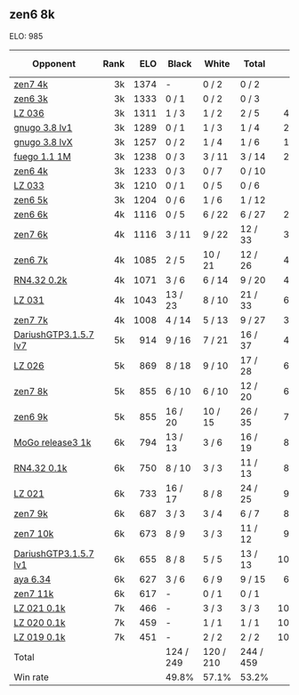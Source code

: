 ## zen6 8k ##

ELO: 985

Opponent | Rank | ELO | Black | White | Total | Win rate
---------|-----:|----:|-------|-------|-------|-------:
[zen7 4k](zen7%204k.md) | 3k | 1374 | - | 0 / 2 | 0 / 2 | 0.0%
[zen6 3k](zen6%203k.md) | 3k | 1333 | 0 / 1 | 0 / 2 | 0 / 3 | 0.0%
[LZ 036](LZ%20036.md) | 3k | 1311 | 1 / 3 | 1 / 2 | 2 / 5 | 40.0%
[gnugo 3.8 lv1](gnugo%203.8%20lv1.md) | 3k | 1289 | 0 / 1 | 1 / 3 | 1 / 4 | 25.0%
[gnugo 3.8 lvX](gnugo%203.8%20lvX.md) | 3k | 1257 | 0 / 2 | 1 / 4 | 1 / 6 | 16.7%
[fuego 1.1 1M](fuego%201.1%201M.md) | 3k | 1238 | 0 / 3 | 3 / 11 | 3 / 14 | 21.4%
[zen6 4k](zen6%204k.md) | 3k | 1233 | 0 / 3 | 0 / 7 | 0 / 10 | 0.0%
[LZ 033](LZ%20033.md) | 3k | 1210 | 0 / 1 | 0 / 5 | 0 / 6 | 0.0%
[zen6 5k](zen6%205k.md) | 3k | 1204 | 0 / 6 | 1 / 6 | 1 / 12 | 8.3%
[zen6 6k](zen6%206k.md) | 4k | 1116 | 0 / 5 | 6 / 22 | 6 / 27 | 22.2%
[zen7 6k](zen7%206k.md) | 4k | 1116 | 3 / 11 | 9 / 22 | 12 / 33 | 36.4%
[zen6 7k](zen6%207k.md) | 4k | 1085 | 2 / 5 | 10 / 21 | 12 / 26 | 46.2%
[RN4.32 0.2k](RN4.32%200.2k.md) | 4k | 1071 | 3 / 6 | 6 / 14 | 9 / 20 | 45.0%
[LZ 031](LZ%20031.md) | 4k | 1043 | 13 / 23 | 8 / 10 | 21 / 33 | 63.6%
[zen7 7k](zen7%207k.md) | 4k | 1008 | 4 / 14 | 5 / 13 | 9 / 27 | 33.3%
[DariushGTP3.1.5.7 lv7](DariushGTP3.1.5.7%20lv7.md) | 5k | 914 | 9 / 16 | 7 / 21 | 16 / 37 | 43.2%
[LZ 026](LZ%20026.md) | 5k | 869 | 8 / 18 | 9 / 10 | 17 / 28 | 60.7%
[zen7 8k](zen7%208k.md) | 5k | 855 | 6 / 10 | 6 / 10 | 12 / 20 | 60.0%
[zen6 9k](zen6%209k.md) | 5k | 855 | 16 / 20 | 10 / 15 | 26 / 35 | 74.3%
[MoGo release3 1k](MoGo%20release3%201k.md) | 6k | 794 | 13 / 13 | 3 / 6 | 16 / 19 | 84.2%
[RN4.32 0.1k](RN4.32%200.1k.md) | 6k | 750 | 8 / 10 | 3 / 3 | 11 / 13 | 84.6%
[LZ 021](LZ%20021.md) | 6k | 733 | 16 / 17 | 8 / 8 | 24 / 25 | 96.0%
[zen7 9k](zen7%209k.md) | 6k | 687 | 3 / 3 | 3 / 4 | 6 / 7 | 85.7%
[zen7 10k](zen7%2010k.md) | 6k | 673 | 8 / 9 | 3 / 3 | 11 / 12 | 91.7%
[DariushGTP3.1.5.7 lv1](DariushGTP3.1.5.7%20lv1.md) | 6k | 655 | 8 / 8 | 5 / 5 | 13 / 13 | 100.0%
[aya 6.34](aya%206.34.md) | 6k | 627 | 3 / 6 | 6 / 9 | 9 / 15 | 60.0%
[zen7 11k](zen7%2011k.md) | 6k | 617 | - | 0 / 1 | 0 / 1 | 0.0%
[LZ 021 0.1k](LZ%20021%200.1k.md) | 7k | 466 | - | 3 / 3 | 3 / 3 | 100.0%
[LZ 020 0.1k](LZ%20020%200.1k.md) | 7k | 459 | - | 1 / 1 | 1 / 1 | 100.0%
[LZ 019 0.1k](LZ%20019%200.1k.md) | 7k | 451 | - | 2 / 2 | 2 / 2 | 100.0%
Total | | | 124 / 249 | 120 / 210 | 244 / 459 | 
Win rate| | | 49.8% | 57.1% | 53.2% | 
